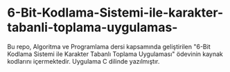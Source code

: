 # 6-Bit-Kodlama-Sistemi-ile-karakter-tabanli-toplama-uygulamas-
Bu repo, Algoritma ve Programlama dersi kapsamında geliştirilen "6-Bit Kodlama Sistemi ile Karakter Tabanlı Toplama Uygulaması" ödevinin kaynak kodlarını içermektedir. Uygulama C dilinde yazılmıştır.
